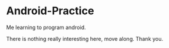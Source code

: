 Android-Practice
================

Me learning to program android.

There is nothing really interesting here, move along. Thank you.
